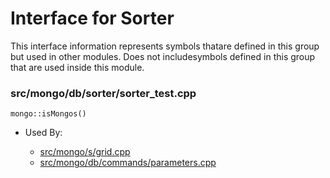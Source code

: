 
# Interface for Sorter
This interface information represents symbols thatare defined in this group but used in other modules.  Does not includesymbols defined in this group that are used inside this module.

### src/mongo/db/sorter/sorter\_test.cpp

<div></div>

    mongo::isMongos()

- Used By:

    - [src/mongo/s/grid.cpp](../../../sharding/sharding)
    - [src/mongo/db/commands/parameters.cpp](../../../queries/database\_commands)
